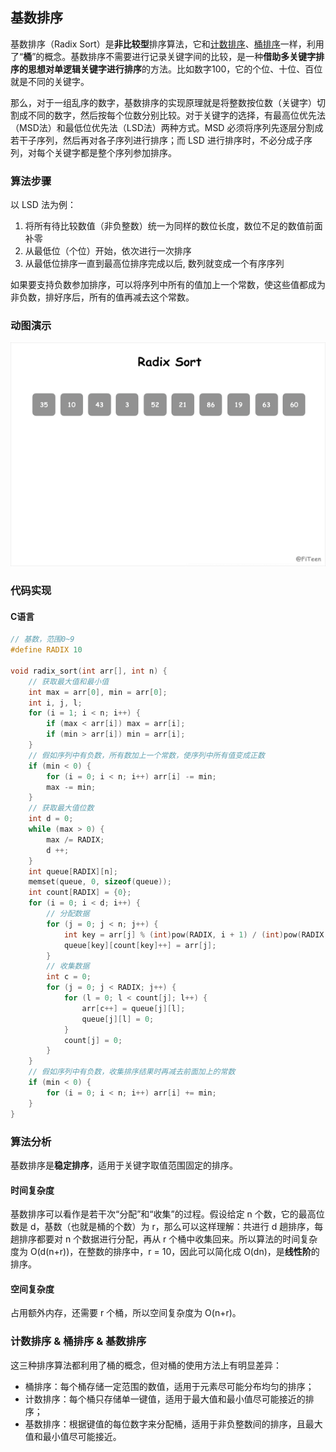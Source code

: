 ## 基数排序

基数排序（Radix Sort）是**非比较型**排序算法，它和[计数排序](../CountingSort)、[桶排序](../BucketSort)一样，利用了“**桶**”的概念。基数排序不需要进行记录关键字间的比较，是一种**借助多关键字排序的思想对单逻辑关键字进行排序**的方法。比如数字100，它的个位、十位、百位就是不同的关键字。

那么，对于一组乱序的数字，基数排序的实现原理就是将整数按位数（关键字）切割成不同的数字，然后按每个位数分别比较。对于关键字的选择，有最高位优先法（MSD法）和最低位优先法（LSD法）两种方式。MSD 必须将序列先逐层分割成若干子序列，然后再对各子序列进行排序；而 LSD 进行排序时，不必分成子序列，对每个关键字都是整个序列参加排序。

### 算法步骤

以 LSD 法为例：
1. 将所有待比较数值（非负整数）统一为同样的数位长度，数位不足的数值前面补零
2. 从最低位（个位）开始，依次进行一次排序
3. 从最低位排序一直到最高位排序完成以后, 数列就变成一个有序序列

如果要支持负数参加排序，可以将序列中所有的值加上一个常数，使这些值都成为非负数，排好序后，所有的值再减去这个常数。

### 动图演示

![](radix-sort.gif)

### 代码实现

#### C语言
```c
// 基数，范围0~9
#define RADIX 10

void radix_sort(int arr[], int n) {
    // 获取最大值和最小值
    int max = arr[0], min = arr[0];
    int i, j, l;
    for (i = 1; i < n; i++) {
        if (max < arr[i]) max = arr[i];
        if (min > arr[i]) min = arr[i];
    }
    // 假如序列中有负数，所有数加上一个常数，使序列中所有值变成正数
    if (min < 0) {
        for (i = 0; i < n; i++) arr[i] -= min;
        max -= min;
    }
    // 获取最大值位数
    int d = 0;
    while (max > 0) {
        max /= RADIX;
        d ++;
    }
    int queue[RADIX][n];
    memset(queue, 0, sizeof(queue));
    int count[RADIX] = {0};
    for (i = 0; i < d; i++) {
        // 分配数据
        for (j = 0; j < n; j++) {
            int key = arr[j] % (int)pow(RADIX, i + 1) / (int)pow(RADIX, i);
            queue[key][count[key]++] = arr[j];
        }
        // 收集数据
        int c = 0;
        for (j = 0; j < RADIX; j++) {
            for (l = 0; l < count[j]; l++) {
                arr[c++] = queue[j][l];
                queue[j][l] = 0;
            }
            count[j] = 0;
        }
    }
    // 假如序列中有负数，收集排序结果时再减去前面加上的常数
    if (min < 0) {
        for (i = 0; i < n; i++) arr[i] += min;
    }
}
```

### 算法分析

基数排序是**稳定排序**，适用于关键字取值范围固定的排序。

#### 时间复杂度

基数排序可以看作是若干次“分配”和“收集”的过程。假设给定 n 个数，它的最高位数是 d，基数（也就是桶的个数）为 r，那么可以这样理解：共进行 d 趟排序，每趟排序都要对 n 个数据进行分配，再从 r 个桶中收集回来。所以算法的时间复杂度为 O(d(n+r))，在整数的排序中，r = 10，因此可以简化成 O(dn)，是**线性阶**的排序。

#### 空间复杂度

占用额外内存，还需要 r 个桶，所以空间复杂度为 O(n+r)。

### 计数排序 & 桶排序 & 基数排序

这三种排序算法都利用了桶的概念，但对桶的使用方法上有明显差异：

- 桶排序：每个桶存储一定范围的数值，适用于元素尽可能分布均匀的排序；
- 计数排序：每个桶只存储单一键值，适用于最大值和最小值尽可能接近的排序；
- 基数排序：根据键值的每位数字来分配桶，适用于非负整数间的排序，且最大值和最小值尽可能接近。